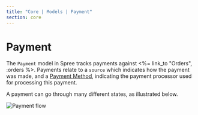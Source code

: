 ```yaml
---
title: "Core | Models | Payment"
section: core
---
```


# Payment

The `Payment` model in Spree tracks payments against
<%= link_to "Orders", :orders %>. Payments relate to a `source` which
indicates how the payment was made, and a
[Payment Method](/core/developer/models/payment_method), indicating the payment
processor used for processing this payment.

A payment can go through many different states, as illustrated below.

![Payment flow](../images/developer/core/payment_flow.jpg)

